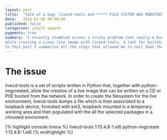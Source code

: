```yaml
---
layout: post
title:  "Tale of a bug: livecd-tools and ***** FILE SYSTEM WAS MODIFIED ***** "
date:   2016-01-06 08:00:00
published: false
categories: jekyll update
pygments: true
summary: "I recently stumbled across a tricky problem (not really a bug, to be fair)
while creating a Linux live image with livecd-tools, a tool for building live CDs using yum. 
In this post I summarize all the steps that allowed me to nail down the root cause of the issue."
---
```


The issue
=======
livecd-tools is a set of scripts written in Python that, together with 
python-imgcreated, allow the creation of a live image that can be written on a CD or PXE 
booted from the network. In order to create the filesystem for the live environment, 
livecd-tools dumps a file which is then associated to a loopback device, formated with ext3, loopback mounted
in a temporary working area and then populated with the all the selected packages 
in a chrooted enviroment.



{% highlight console lineos %}
livecd-tools 1:13.4.8-1.el6
python-imgcreate 1:13.4.8-1.el6
{% endhighlight %}


